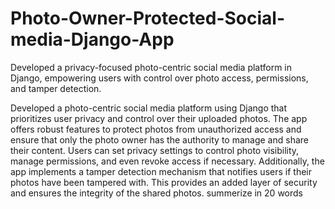 # Photo-Owner-Protected-Social-media-Django-App
 Developed a privacy-focused photo-centric social media platform in Django, empowering users with control over photo access, permissions, and tamper detection.

Developed a photo-centric social media platform using Django that prioritizes user privacy and control over their uploaded photos. The app offers robust features to protect photos from unauthorized access and ensure that only the photo owner has the authority to manage and share their content. Users can set privacy settings to control photo visibility, manage permissions, and even revoke access if necessary. Additionally, the app implements a tamper detection mechanism that notifies users if their photos have been tampered with. This provides an added layer of security and ensures the integrity of the shared photos. summerize in 20 words
